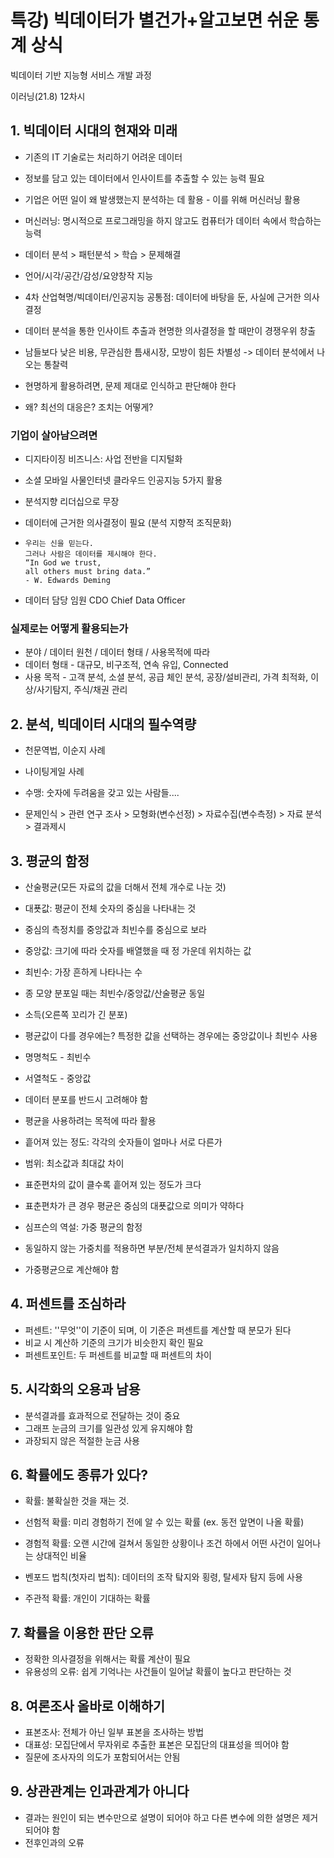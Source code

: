 # 특강) 빅데이터가 별건가+알고보면 쉬운 통계 상식

빅데이터 기반 지능형 서비스 개발 과정

이러닝(21.8) 12차시





## 1. 빅데이터 시대의 현재와 미래

- 기존의 IT 기술로는 처리하기 어려운 데이터
- 정보를 담고 있는 데이터에서 인사이트를 추출할 수 있는 능력 필요
- 기업은 어떤 일이 왜 발생했는지 분석하는 데 활용 - 이를 위해 머신러닝 활용
- 머신러닝: 명시적으로 프로그래밍을 하지 않고도 컴퓨터가 데이터 속에서 학습하는 능력
- 데이터 분석 > 패턴분석 > 학습 > 문제해결
- 언어/시각/공간/감성/요양창작 지능



- 4차 산업혁명/빅데이터/인공지능 공통점: 데이터에 바탕을 둔, 사실에 근거한 의사결정
- 데이터 분석을 통한 인사이트 추출과 현명한 의사결정을 할 때만이 경쟁우위 창출
- 남들보다 낮은 비용, 무관심한 틈새시장, 모방이 힘든 차별성 -> 데이터 분석에서 나오는 통찰력
- 현명하게 활용하려면, 문제 제대로 인식하고 판단해야 한다
- 왜? 최선의 대응은? 조치는 어떻게?



### 기업이 살아남으려면

- 디지타이징 비즈니스: 사업 전반을 디지털화

- 소셜 모바일 사물인터넷 클라우드 인공지능 5가지 활용

- 분석지향 리더십으로 무장

- 데이터에 근거한 의사결정이 필요 (분석 지향적 조직문화)

- ```
  우리는 신을 믿는다.
  그러나 사람은 데이터를 제시해야 한다.
  “In God we trust, 
  all others must bring data.” 
  - W. Edwards Deming
  ```

- 데이터 담당 임원 CDO Chief Data Officer



### 실제로는 어떻게 활용되는가

- 분야 / 데이터 원천 / 데이터 형태 / 사용목적에 따라
- 데이터 형태 - 대규모, 비구조적, 연속 유입, Connected
- 사용 목적 - 고객 분석, 소셜 분석, 공급 체인 분석, 공장/설비관리, 가격 최적화, 이상/사기탐지, 주식/채권 관리







## 2. 분석, 빅데이터 시대의 필수역량

- 천문역법, 이순지 사례
- 나이팅게일 사례



- 수맹: 숫자에 두려움을 갖고 있는 사람들....
- 문제인식 > 관련 연구 조사 > 모형화(변수선정) > 자료수집(변수측정) > 자료 분석 > 결과제시





## 3. 평균의 함정

- 산술평균(모든 자료의 값을 더해서 전체 개수로 나눈 것) 
- 대푯값: 평균이 전체 숫자의 중심을 나타내는 것
- 중심의 측정치를 중앙값과 최빈수를 중심으로 보라
- 중앙값: 크기에 따라 숫자를 배열했을 때 정 가운데 위치하는 값
- 최빈수: 가장 흔하게 나타나는 수



- 종 모양 분포일 때는 최빈수/중앙값/산술평균 동일
- 소득(오른쪽 꼬리가 긴 분포)
- 평균값이 다를 경우에는? 특정한 값을 선택하는 경우에는 중앙값이나 최빈수 사용
- 명명척도  - 최빈수
- 서열척도 - 중앙값
- 데이터 분포를 반드시 고려해야 함
- 평균을 사용하려는 목적에 따라 활용



- 흩어져 있는 정도: 각각의 숫자들이 얼마나 서로 다른가
- 범위: 최소값과 최대값 차이
- 표준편차의 값이 클수록 흩어져 있는 정도가 크다
- 표춘편차가 큰 경우 평균은 중심의 대푯값으로 의미가 약하다



- 심프슨의 역설: 가중 평균의 함정
- 동일하지 않는 가중치를 적용하면 부분/전체 분석결과가 일치하지 않음
- 가중평균으로 계산해야 함



## 4.  퍼센트를 조심하라

- 퍼센트: ''무엇''이 기준이 되며, 이 기준은 퍼센트를 계산할 때 분모가 된다
- 비교 시 계산하 기준의 크기가 비슷한지 확인 필요
- 퍼센트포인트: 두 퍼센트를 비교할 때 퍼센트의 차이





## 5. 시각화의 오용과 남용

- 분석결과를 효과적으로 전달하는 것이 중요
- 그래프 눈금의 크기를 일관성 있게 유지해야 함
- 과장되지 않은 적절한 눈금 사용





## 6. 확률에도 종류가 있다?

- 확률: 불확실한 것을 재는 것. 

- 선험적 확률: 미리 경험하기 전에 알 수 있는 확률 (ex. 동전 앞면이 나올 확률)
- 경험적 확률: 오랜 시간에 걸쳐서 동일한 상황이나 조건 하에서 어떤 사건이 일어나는 상대적인 비율
- 벤포드 법칙(첫자리 법칙): 데이터의 조작 탘지와 횡령, 탈세자 탐지 등에 사용
- 주관적 확률: 개인이 기대하는 확률





## 7. 확률을 이용한 판단 오류

- 정확한 의사결정을 위해서는 확률 계산이 필요
- 유용성의 오류: 쉽게 기억나는 사건들이 일어날 확률이 높다고 판단하는 것







## 8. 여론조사 올바로 이해하기

- 표본조사: 전체가 아닌 일부 표본을 조사하는 방법
- 대표성: 모집단에서 무자위로 추출한 표본은 모집단의 대표성을 띄어야 함
- 질문에 조사자의 의도가 포함되어서는 안됨



## 9. 상관관계는 인과관계가 아니다

- 결과는 원인이 되는 변수만으로 설명이 되어야 하고 다른 변수에 의한 설명은 제거 되어야 함
- 전후인과의 오류





